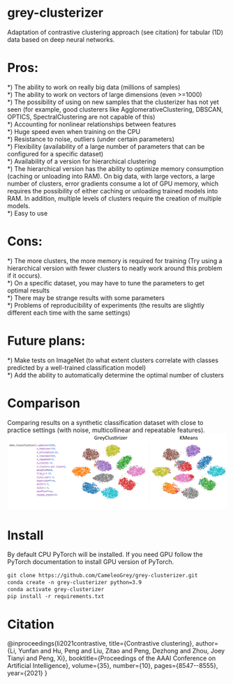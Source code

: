 # grey-clusterizer
Adaptation of contrastive clustering approach (see citation) for tabular (1D) data based on deep neural networks.

# Pros:
*) The ability to work on really big data (millions of samples)\
*) The ability to work on vectors of large dimensions (even >=1000)\
*) The possibility of using on new samples that the clusterizer has not yet seen (for example, good clusterers like AgglomerativeClustering, DBSCAN, OPTICS, SpectralClustering are not capable of this)\
*) Accounting for nonlinear relationships between features\
*) Huge speed even when training on the CPU\
*) Resistance to noise, outliers (under certain parameters)\
*) Flexibility (availability of a large number of parameters that can be configured for a specific dataset)\
*) Availability of a version for hierarchical clustering\
*) The hierarchical version has the ability to optimize memory consumption (caching or unloading into RAM). On big data, with large vectors, a large number of clusters, error gradients consume a lot of GPU memory, which requires the possibility of either caching or unloading trained models into RAM. In addition, multiple levels of clusters require the creation of multiple models.\
*) Easy to use

# Cons:
*) The more clusters, the more memory is required for training (Try using a hierarchical version with fewer clusters to neatly work around this problem if it occurs).\
*) On a specific dataset, you may have to tune the parameters to get optimal results\
*) There may be strange results with some parameters\
*) Problems of reproducibility of experiments (the results are slightly different each time with the same settings)

# Future plans:
*) Make tests on ImageNet (to what extent clusters correlate with classes predicted by a well-trained classification model)\
*) Add the ability to automatically determine the optimal number of clusters

# Comparison
Comparing results on a synthetic classification dataset with close to practice settings (with noise, multicollinear and repeatable features).
![](comparison.png)

# Install
By default CPU PyTorch will be installed. 
If you need GPU follow the PyTorch documentation to install GPU version of PyTorch.
```
git clone https://github.com/CameleoGrey/grey-clusterizer.git
conda create -n grey-clusterizer python=3.9
conda activate grey-clusterizer
pip install -r requirements.txt
```

# Citation
@inproceedings{li2021contrastive,
  title={Contrastive clustering},
  author={Li, Yunfan and Hu, Peng and Liu, Zitao and Peng, Dezhong and Zhou, Joey Tianyi and Peng, Xi},
  booktitle={Proceedings of the AAAI Conference on Artificial Intelligence},
  volume={35},
  number={10},
  pages={8547--8555},
  year={2021}
}
